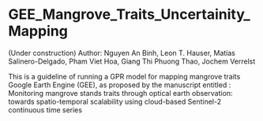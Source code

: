 # GEE_Mangrove_Traits_Uncertainity_Mapping

(Under construction)
Author: Nguyen An Binh, Leon T. Hauser, Matías Salinero-Delgado, Pham Viet Hoa, Giang Thi Phuong Thao, Jochem Verrelst

This is a guideline of running a GPR model for mapping mangrove traits Google Earth Engine (GEE), as proposed by the manuscript entitled : Monitoring mangrove stands traits through optical earth observation: towards spatio-temporal scalability using cloud-based Sentinel-2 continuous time series
